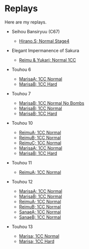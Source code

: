 # Replays
Here are my replays.

- Seihou Bansiryuu (C67)
  - [Hirano.S; Normal Stage4](./bsr_44.rep)

- Elegant Impermanence of Sakura
  - [Reimu & Yukari; Normal 1CC](./slot2.rep)

- Touhou 6
  - [MarisaA; 1CC Normal](th6_01.rpy)
  - [MarisaB; 1CC Hard](th6_03.rpy)
- Touhou 7
  - [MarisaB; 1CC Normal No Bombs](th7_06.rpy)
  - [MarisaB; 1CC Normal](th7_01.rpy)
  - [MarisaB; 1CC Hard](th7_09.rpy)
- Touhou 10
  - [ReimuA; 1CC Normal](th10_03.rpy)
  - [ReimuB; 1CC Normal](th10_02.rpy)
  - [ReimuC; 1CC Normal](th10_01.rpy)
  - [MarisaA; 1CC Normal](th10_04.rpy)
  - [MarisaB; 1CC Hard](th10_05.rpy)
- Touhou 11
  - [ReimuA; 1CC Normal](th11_03.rpy)
- Touhou 12
  - [MarisaA; 1CC Normal](th12_01.rpy)
  - [MarisaB; 1CC Normal](th12_04.rpy)
  - [ReimuA; 1CC Normal](th12_02.rpy)
  - [ReimuB; 1CC Normal](th12_03.rpy)
  - [SanaeA; 1CC Normal](th12_05.rpy)
  - [SanaeB; 1CC Normal](th12_06.rpy)
- Touhou 13
  - [Marisa; 1CC Normal](th13_02.rpy)
  - [Marisa; 1CC Hard](th13_03.rpy)
